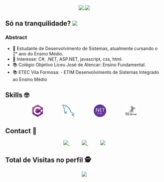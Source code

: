 <p align="center">
  <a href="https://github.com/kakachu">
    <img
      align="center"
      height="165"
      src="https://github-readme-stats.vercel.app/api?username=kakachu&count_private=true&show_icons=true&custom_title=Github%20Status&hide=issues"
    />
  </a>
  <a href="https://github.com/kakachu">
    <img
       align="center"
       src="https://github-readme-stats.vercel.app/api/top-langs/?username=kakachu&layout=compact&langs_count=7"
    />
  </a>
</p>

## Só na tranquilidade? <img src="https://raw.githubusercontent.com/iampavangandhi/iampavangandhi/master/gifs/Hi.gif" width="30px"></h2>

### Abstract

- 🌱 Estudante de Desenvolvimento de Sistemas, atualmente cursando o 2° ano do Ensino Médio.
- 💙 Interesse: C#, .NET, ASP.NET, javascript, css, html.
- 📚 Colégio Objetivo Liceu José de Alencar: Ensino Fundamental.
- 📚 ETEC Vila Formosa: - ETIM Desenvolvimento de Sistemas Integrado ao Ensino Médio



## Skills 🤓
<p align="center">
    <img height="40" src="https://raw.githubusercontent.com/devicons/devicon/master/icons/csharp/csharp-original.svg">
    &nbsp;&nbsp;&nbsp;&nbsp;&nbsp;&nbsp;&nbsp;&nbsp;&nbsp;&nbsp;&nbsp;&nbsp;&nbsp;
    <img height="40" src="https://raw.githubusercontent.com/devicons/devicon/master/icons/mysql/mysql-original.svg">
     &nbsp;&nbsp;&nbsp;&nbsp;&nbsp;&nbsp;&nbsp;&nbsp;&nbsp;&nbsp;&nbsp;&nbsp;&nbsp;
    <img height="40" src="https://raw.githubusercontent.com/devicons/devicon/master/icons/dotnetcore/dotnetcore-original.svg">
    &nbsp;&nbsp;&nbsp;&nbsp;&nbsp;&nbsp;&nbsp;&nbsp;&nbsp;&nbsp;&nbsp;&nbsp;&nbsp;
    <img height="40" src="https://raw.githubusercontent.com/devicons/devicon/00f02ef57fb7601fd1ddcc2fe6fe670fef3ae3e4/icons/microsoftsqlserver/microsoftsqlserver-plain-wordmark.svg">
</p>

## Contact 📱

<p align="center">
    <a href="https://github.com/kakachu">
        <img  src="https://img.shields.io/badge/github-%23100000.svg?&style=for-the-badge&logo=github&logoColor=white&link=mailto:https://github.com/kakachu">
    </a>
    &nbsp;&nbsp;&nbsp;&nbsp;&nbsp;&nbsp;&nbsp;&nbsp;&nbsp;
    <a href="mailto:kauajardim2004@hotmail.com">
        <img src="https://img.shields.io/badge/-Hotmail-0078D4?style=flat-square&amp;logo=microsoft-outlook&amp;logoColor=white&amp;link=mailto:kauajardim2004@hotmail.com">
    </a>
    &nbsp;&nbsp;&nbsp;&nbsp;&nbsp;&nbsp;&nbsp;&nbsp;&nbsp;
    <a href="https://www.linkedin.com/in/kauã-jardim-9886a720b">
        <img src="https://img.shields.io/badge/linkedin-%230077B5.svg?&style=for-the-badge&logo=linkedin&logoColor=white&link=mailto:https://www.linkedin.com/in/kauã-jardim-9886a720b/">
    </a>
</p>

<p align="center"> 

 ## Total de Visitas no perfil 🕵️ <br>
 <p align="center"> 
   <img alingn="center" src="https://profile-counter.glitch.me/kakachu/count.svg" />
 </p>

</p>
<!--
**Kakachu/Kakachu** is a ✨ _special_ ✨ repository because its `README.md` (this file) appears on your GitHub profile.

Here are some ideas to get you started:

- 🔭 I’m currently working on ...
- 🌱 I’m currently learning ...
- 👯 I’m looking to collaborate on ...
- 🤔 I’m looking for help with ...
- 💬 Ask me about ...
- 📫 How to reach me: ...
- 😄 Pronouns: ...
- ⚡ Fun fact: ...
-->
